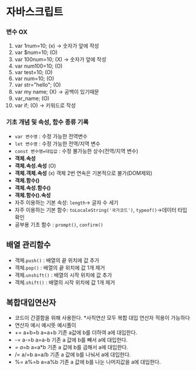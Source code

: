 # 자바스크립트
### 변수 OX
1. var 1num=10; (x) -> 숫자가 앞에 작성
2. var $num=10; (O)
3. var 100num=10; (X) -> 숫자가 앞에 작성
4. var num100=10; (O)
5. var test=10; (O)
6. var num=10; (O)
7. var str="hello"; (O)
8. var my name; (X) -> 공백이 있기때문
9. var_name; (O)
10. var if; (O) -> 키워드로 작성
### 기초 개념 및 속성, 함수 종류 기록
* `var 변수명` : 수정 가능한 전역변수
* `let 변수명` : 수정 가능한 전역/지역 변수
* `const 변수명=대입값` : 수정 불가능한 상수(전역/지역 변수)
* **객체.속성**
* **객체.속성.속성** (O)
* **객체.객체.속성** (x) 객체 2번 연속은 기본적으로 불가(DOM제외)
* **객체.함수()**
* **객체.속성.함수()**
* **객체.함수().속성**
* 자주 이용하는 기본 속성: `length`-> 글자 수 세기
* 자주 이용하는 기본 함수: `toLocaleString('국가코드')`, `typeof()`->데이터 타입 확인
* 공부용 기초 함수 : `prompt()`, `confirm()`
## **배열** 관리함수
* 객체.`push()` : 배열의 끝 위치에 값 추가
* 객체.`pop()` : 배열의 끝 위치에 값 1개 제거
* 객체.`unshift()` : 배열의 시작 위치에 값 추가
* 객체.`shift()` : 배열의 시작 위치에 값 1개 제거
## **복합대입연산자**
* 코드이 간결함을 위해 사용한다.
*사칙연산 모두 복합 대입 연산자 적용이 가능하다
* 연산자	예시	예시뜻	예시풀이
* +=	a+b=b	a=a+b	기존 a값에 b를 더하여 a에 대입한다.
* -=	a-=b	a=a-b	기존 a 값에 b를 빼서 a에 대입한다.
* *=	a*=b 	a=a*b	기존 a 값에 b를 곱해서 a에 대입한다.
* /=	a/=b	a=a/b	기존 a 값에 b를 나눠서 a에 대입한다.
* %=	a%=b	a=a%b	기존 a 값에 b를 나눈 나머지값을 a에 대입한다.